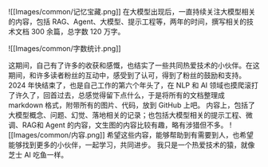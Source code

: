 ![[Images/common/记忆宝藏.png]]
在大模型出现后，一直持续关注大模型相关的内容，包括 RAG、Agent、大模型、提示工程等，两年的时间，撰写相关的技术文档 300 余篇，总字数 120 万字。

![[Images/common/字数统计.png]]


这期间，自己有了许多的收获和感慨，也结实了一些共同热爱技术的小伙伴。在这期间，和许多读者粉丝的互动中，感受到了认可，得到了粉丝的鼓励和支持。
2024 年快结束了，也是自己工作的第六个年头了，在 NLP 和 AI 领域也摸爬滚打了许久了，回首过去，总感觉得留下点什么，于是将所有的文档整理成 markdown 格式，附带所有的图片、代码，放到 GitHub 上吧。
内容上，包括了大模型概念、问题、幻觉、落地相关的记录；也包括大模型相关的提示工程、微调、RAG和 Agent 的内容，文生图的内容比较有趣，略有涉猎但不多。
![[Images/common/内容.png]]
希望这些内容，能够帮助到有需要到人，也希望能够找到更多的小伙伴，一起学习，共同进步。
我只是一个热爱技术的猿，就像芝士 AI 吃鱼一样。